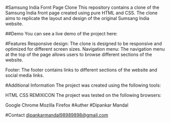 #Samsung India Fornt Page Clone
This repository contains a clone of the Samsung India front page created using pure HTML and CSS. The clone aims to replicate the layout and design of the original Sumsang India website.

##Demo You can see a live demo of the project here: 

#Features
Responsive design: The clone is designed to be responsive and optimized for different screen sizes. Navigation menu: The navigation menu at the top of the page allows users to browse different sections of the website.

Footer: The footer contains links to different sections of the website and social media links.

#Additional Information
The project was created using the following tools:

HTML
CSS
REMIXICON
The project was tested on the following browsers:

Google Chrome
Mozilla Firefox
#Auther
#Dipankar Mandal

#Contact
dipankarmandal98989898@gmail.com
